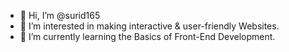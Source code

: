 - 👋 Hi, I’m @surid165
- 👀 I’m interested in making interactive & user-friendly Websites.
- 🌱 I’m currently learning the Basics of Front-End Development.


<!---
surid165/surid165 is a ✨ special ✨ repository because its `README.md` (this file) appears on your GitHub profile.
You can click the Preview link to take a look at your changes.
--->

